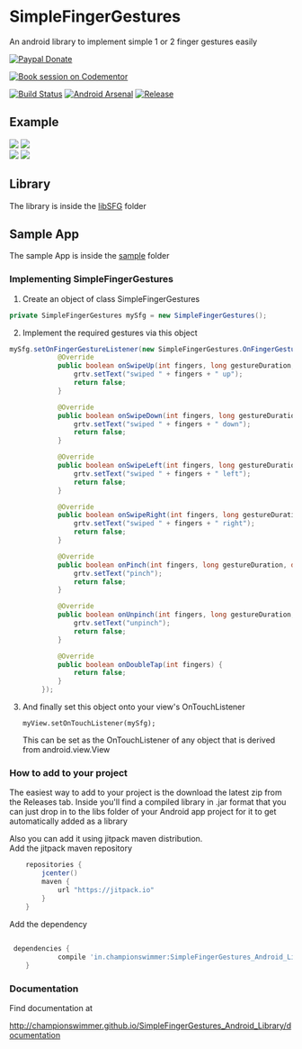 # SimpleFingerGestures 
 An android library to implement simple 1 or 2 finger gestures easily  

[![Paypal Donate](https://img.shields.io/badge/Donate-Paypal-2244dd.svg)](https://paypal.me/championswimmer)

[![Book session on Codementor](https://cdn.codementor.io/badges/book_session_github.svg)](https://www.codementor.io/championswimmer?utm_source=github&utm_medium=button&utm_term=championswimmer&utm_campaign=github)

[![Build Status](https://travis-ci.org/championswimmer/SimpleFingerGestures_Android_Library.svg)](https://travis-ci.org/championswimmer/SimpleFingerGestures_Android_Library)
[![Android Arsenal](https://img.shields.io/badge/Android%20Arsenal-SimpleFingerGestures-brightgreen.svg?style=flat)](http://android-arsenal.com/details/1/777)
[![Release](https://jitpack.io/v/in.championswimmer/SimpleFingerGestures_Android_Library.svg)](https://jitpack.io/#in.championswimmer/SimpleFingerGestures_Android_Library)

## Example
![](./screens/1.gif) ![](./screens/2.gif)   
![](./screens/4.gif) ![](./screens/3.gif)  



## Library
 The library is inside the <a href="./libSFG">libSFG</a> folder

## Sample App
 The sample App is inside the <a href="./sample">sample</a> folder



### Implementing SimpleFingerGestures

 1. Create an object of class SimpleFingerGestures

```java
private SimpleFingerGestures mySfg = new SimpleFingerGestures();
```

 2. Implement the required gestures via this object

```java
mySfg.setOnFingerGestureListener(new SimpleFingerGestures.OnFingerGestureListener() {
            @Override
            public boolean onSwipeUp(int fingers, long gestureDuration, double gestureDistance) {
                grtv.setText("swiped " + fingers + " up");
                return false;
            }

            @Override
            public boolean onSwipeDown(int fingers, long gestureDuration, double gestureDistance) {
                grtv.setText("swiped " + fingers + " down");
                return false;
            }

            @Override
            public boolean onSwipeLeft(int fingers, long gestureDuration, double gestureDistance) {
                grtv.setText("swiped " + fingers + " left");
                return false;
            }

            @Override
            public boolean onSwipeRight(int fingers, long gestureDuration, double gestureDistance) {
                grtv.setText("swiped " + fingers + " right");
                return false;
            }

            @Override
            public boolean onPinch(int fingers, long gestureDuration, double gestureDistance) {
                grtv.setText("pinch");
                return false;
            }

            @Override
            public boolean onUnpinch(int fingers, long gestureDuration, double gestureDistance) {
                grtv.setText("unpinch");
                return false;
            }

            @Override
            public boolean onDoubleTap(int fingers) {
                return false;
            }
        });
```

 3. And finally set this object onto your view's OnTouchListener

        myView.setOnTouchListener(mySfg);

    This can be set as the OnTouchListener of any object that is derived from android.view.View



### How to add to your project

The easiest way to add to your project is the download the latest zip from the Releases tab.
Inside you'll find a compiled library in .jar format that you can just drop in to the
libs folder of your Android app project for it to get automatically added as a library

Also you can add it using jitpack maven distribution.  
Add the jitpack maven repository

```groovy
    repositories {
        jcenter()
        maven {
            url "https://jitpack.io"
        }
    }
```

Add the dependency

```groovy	
 
 dependencies {
	        compile 'in.championswimmer:SimpleFingerGestures_Android_Library:1.2'
	}
```

### Documentation

Find documentation at  

http://championswimmer.github.io/SimpleFingerGestures_Android_Library/documentation

